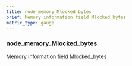 ```yaml
---
title: node_memory_Mlocked_bytes
brief: Memory information field Mlocked_bytes
metric_type: gauge
---
```

### node_memory_Mlocked_bytes

Memory information field Mlocked_bytes